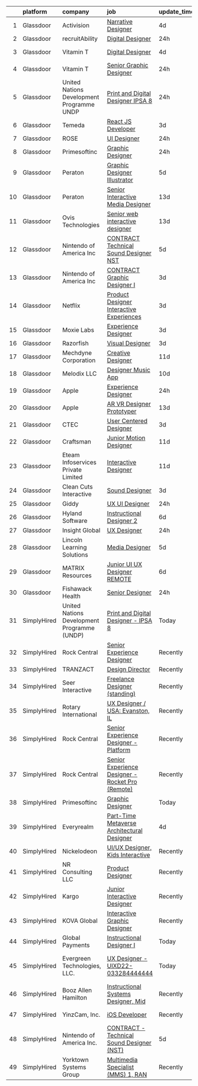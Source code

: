

|    | platform    | company                                     | job                                                                                                                                                                                                                                                                                                                                                                                                                                                                                                                                                                                                                                                                                                                                                                                                                                                                                                                                                                                                                                                                                                                                                                                                                                                                                                                                         | update_time   | location                         |
|---:|:------------|:--------------------------------------------|:--------------------------------------------------------------------------------------------------------------------------------------------------------------------------------------------------------------------------------------------------------------------------------------------------------------------------------------------------------------------------------------------------------------------------------------------------------------------------------------------------------------------------------------------------------------------------------------------------------------------------------------------------------------------------------------------------------------------------------------------------------------------------------------------------------------------------------------------------------------------------------------------------------------------------------------------------------------------------------------------------------------------------------------------------------------------------------------------------------------------------------------------------------------------------------------------------------------------------------------------------------------------------------------------------------------------------------------------|:--------------|:---------------------------------|
|  1 | Glassdoor   | Activision                                  | [Narrative Designer](https://www.glassdoor.com/partner/jobListing.htm?pos=125&ao=1136043&s=58&guid=00000182a56a16bdaf60c5d1a58451fe&src=GD_JOB_AD&t=SR&vt=w&cs=1_e343c68d&cb=1660632569847&jobListingId=1008067839673&jrtk=3-0-1gaimk5n4jm4q801-1gaimk5nli4l4800-a59d94b8dfda4863-)                                                                                                                                                                                                                                                                                                                                                                                                                                                                                                                                                                                                                                                                                                                                                                                                                                                                                                                                                                                                                                                         | 4d            | Foster City, CA                  |
|  2 | Glassdoor   | recruitAbility                              | [Digital Designer](https://www.glassdoor.com/partner/jobListing.htm?pos=107&ao=1110586&s=58&guid=00000182a56a16bdaf60c5d1a58451fe&src=GD_JOB_AD&t=SR&vt=w&ea=1&cs=1_eca663d6&cb=1660632569845&jobListingId=1008072190851&cpc=C19BE7EA145E205E&jrtk=3-0-1gaimk5n4jm4q801-1gaimk5nli4l4800-14187a5b87cbd1da--6NYlbfkN0CGG9KWCDlpnNsyBDyIiP_Q0811kl3MMa1wmNp0I1WtkTaTZU1gJWaiKEGe9oYuZ3CtWPssLpXZV3e_KKIZZnMMtHwHEqnFDYrBrrE4sUUDE89NP4kVICeRB2ZfIu-EBMzpfNnyqmbI3tT9GCKGYvcU8fMAjpqR2RV3drjziMSyK0eJu3izcPSukTXQDgVFjq6aTWQs7-mjCVHSwb9LXiGQ0BMaWI42M3R2QiRD4kqRKzP_Np2zcfE65Ktsp6SoITA-XGseUDlPqKFJ825UTEQxdmza82CgRE07CBLUMuO2FRX90EdHGewEpwEsMFOnnqyZLdkMjJMl6NOtctAuxwN25f7YMvb9aKB0P_unqLC3SBGTZqxBuqOHbdGfOCAOiOwb3clGG35fhT75Cpdzy7ym8AeF2C6JLqkL2s07PFpkE58Qca0IZQ_Eo8gcVqCLnL0pvYUAt5zfJ0-suQNeK7X2PXLOwHlHoZ9_zU6BfsoGitaUOE01zIv4LVQffDT0mfQCjRq-3dtWNzyVUxMcZghy)                                                                                                                                                                                                                                                                                                                                                                                                                                                                 | 24h           | Leander, TX                      |
|  3 | Glassdoor   | Vitamin T                                   | [Digital Designer](https://www.glassdoor.com/partner/jobListing.htm?pos=109&ao=1110586&s=58&guid=00000182a56a16bdaf60c5d1a58451fe&src=GD_JOB_AD&t=SR&vt=w&cs=1_4a2bddf2&cb=1660632569845&jobListingId=1008067123763&cpc=FA84DF7EA1EC2398&jrtk=3-0-1gaimk5n4jm4q801-1gaimk5nli4l4800-2afeb2f3849b4439--6NYlbfkN0DMrcEu7yrtATojKJA7cEzGQ3FdRGWLh0CZQInL4ECGI6k5tN82kdM0cJmh4vC7GggS8MwUeCsXW8D3s5RHFWmq5VG96L_33zDj1uacrTV7nAQvObFYfihQSmfCdKDxdZ8jgEf74j0RYuvn_u19tiYYRAS3CpM0ulQR8zKcP61tXHVKJJCs8xu6deUOrgoTPsOKg3eHELxRHj9zys7PWq7kcgEKWkdIkmSS_PCDZCPMq6Hm3pU3UvmMJnQRD4lp61i9plCwmJ4gWctEoHDV5bFerCQkIBD4fwmgkeVhBPOYsVC3UwQXyO5hZaXoFBZWcKuacZElhAfF7sQYhAiRyct2N5s0D5BNAWhGK5h2uh7mQYzzT6UGQwJcvjP9q7DRWp_xf3FEDMUtpFUBCpAoaNLlALMMrtSyT4kTJcryfIkWs1wlN_59Vh6F-dSxcFBY6QU9OphiWyE0maDDexgYPrufKc8DX4z4t_F1AR_SfwRhvA%3D%3D)                                                                                                                                                                                                                                                                                                                                                                                                                                                                                                          | 4d            | Washington, DC                   |
|  4 | Glassdoor   | Vitamin T                                   | [Senior Graphic Designer](https://www.glassdoor.com/partner/jobListing.htm?pos=112&ao=1110586&s=58&guid=00000182a56a16bdaf60c5d1a58451fe&src=GD_JOB_AD&t=SR&vt=w&cs=1_da77a71e&cb=1660632569846&jobListingId=1008072912176&cpc=F41FEAB56D215062&jrtk=3-0-1gaimk5n4jm4q801-1gaimk5nli4l4800-2ba5da263fab4cc0--6NYlbfkN0DMrcEu7yrtATojKJA7cEzGQ3FdRGWLh0CZQInL4ECGI6k5tN82kdM0cJmh4vC7GgiX-_cpSVQIv_xqD2TBqlBmskzHZSw-rpZJnTz7hEC66lvuY7bODQ8tY45bSYPsZ054JL1jP_pbpOTApccmvcP_P_13OTfzQJfh0JY5urNeWJBEjQ1eANPb1tdKjtbYqhdnHETBB_PtRBGPz28f5PzkAlCv6fdvN39utj_gj_1OZPZ4rv5tE8tqjhGW0pav3gdShU116HPCi2DHfWrBrbot4CoqM17FlHHFG9Wclp8o6XliGyDudDbZFFlAtG25-m2jETf5gmws2dFTL7Lk8Vxgo2zhQLv7UE7unrG2SSRewfB7rEYrqmEu9k6pHTVFe0pCIHYMdiCSvUY4T9hmIpWukuxbP5Ut8t9Djkrjg5WHZNtmbgV1ZObWRRRDtlgtwoSLowwV8YZIU0Y9eZoHKNldObXRSFjZuDaUq2Se_3VS-FCHRm22Sc5c)                                                                                                                                                                                                                                                                                                                                                                                                                                                                                               | 24h           | Atlanta, GA                      |
|  5 | Glassdoor   | United Nations Development Programme  UNDP  | [Print and Digital Designer   IPSA 8](https://www.glassdoor.com/partner/jobListing.htm?pos=116&ao=1136043&s=58&guid=00000182a56a16bdaf60c5d1a58451fe&src=GD_JOB_AD&t=SR&vt=w&cs=1_a357a35e&cb=1660632569846&jobListingId=1008071675698&jrtk=3-0-1gaimk5n4jm4q801-1gaimk5nli4l4800-d2b3d51886eb07f8-)                                                                                                                                                                                                                                                                                                                                                                                                                                                                                                                                                                                                                                                                                                                                                                                                                                                                                                                                                                                                                                        | 24h           | Remote                           |
|  6 | Glassdoor   | Temeda                                      | [React JS Developer](https://www.glassdoor.com/partner/jobListing.htm?pos=104&ao=1110586&s=58&guid=00000182a56a16bdaf60c5d1a58451fe&src=GD_JOB_AD&t=SR&vt=w&ea=1&cs=1_c628c571&cb=1660632569845&jobListingId=1008069218805&cpc=47CFDC01B3F81FAC&jrtk=3-0-1gaimk5n4jm4q801-1gaimk5nli4l4800-a65af1be0b1da808--6NYlbfkN0Cdyrb_-SYpjIsC7ShR4LTJruqxAexHI1Km_0W0EzpI0VJWPa6TDSsAzrF0fBJ5QeztJnRtcs1H_fi9DMW03jwxT_l23-jdubfgGSN_bct0OEp34dX2nYSrFac_iOScomuPyOv3YNwGYwHLhVxkbU5hOxFjNfA_ITcwQZjKy8v3uGkacm_byBujQA5wwO77tq8MaOZ3HWN_-qAVbcMaZkjj9mDLLzuwi9Ug7WmolU08YuH7glNBUt2E91lpzIDOfIMal-eNVONkGVtmdC97cfcEcA5T1TrPzAdCD7spAShTORxujpfiuxsoMO1TzUt7yU_CuFoutywZ1_SMo9kqNaRSJDIlhX1hV3Q4jkk1ukmxtCIrp9mcJf2KKAAFuzJeZuJbv1LqKbZIpxuJUJYNu_xjBPSnh4J9-EDAu9DdejhPPhlFHe7ef8JtVU1poHSAymIMCkbE0Pa0_tByRJxJvrK7_YWTA73ajDxloxtHO_wHtebrS4JQBB84MgI_LM7pwDk%3D)                                                                                                                                                                                                                                                                                                                                                                                                                                                                                 | 3d            | Remote                           |
|  7 | Glassdoor   | ROSE                                        | [UI Designer](https://www.glassdoor.com/partner/jobListing.htm?pos=130&ao=1136043&s=58&guid=00000182a56a16bdaf60c5d1a58451fe&src=GD_JOB_AD&t=SR&vt=w&ea=1&cs=1_b2eb1048&cb=1660632569848&jobListingId=1008071941346&jrtk=3-0-1gaimk5n4jm4q801-1gaimk5nli4l4800-894ab383be22046e-)                                                                                                                                                                                                                                                                                                                                                                                                                                                                                                                                                                                                                                                                                                                                                                                                                                                                                                                                                                                                                                                           | 24h           | Remote                           |
|  8 | Glassdoor   | Primesoftinc                                | [Graphic Designer](https://www.glassdoor.com/partner/jobListing.htm?pos=115&ao=1136043&s=58&guid=00000182a56a16bdaf60c5d1a58451fe&src=GD_JOB_AD&t=SR&vt=w&ea=1&cs=1_4e78c946&cb=1660632569846&jobListingId=1008071978834&jrtk=3-0-1gaimk5n4jm4q801-1gaimk5nli4l4800-77e4a8d451f93ea5-)                                                                                                                                                                                                                                                                                                                                                                                                                                                                                                                                                                                                                                                                                                                                                                                                                                                                                                                                                                                                                                                      | 24h           | Remote                           |
|  9 | Glassdoor   | Peraton                                     | [Graphic Designer Illustrator](https://www.glassdoor.com/partner/jobListing.htm?pos=114&ao=1136043&s=58&guid=00000182a56a16bdaf60c5d1a58451fe&src=GD_JOB_AD&t=SR&vt=w&cs=1_340cea91&cb=1660632569846&jobListingId=1008065908189&jrtk=3-0-1gaimk5n4jm4q801-1gaimk5nli4l4800-115a55b5fbf93330-)                                                                                                                                                                                                                                                                                                                                                                                                                                                                                                                                                                                                                                                                                                                                                                                                                                                                                                                                                                                                                                               | 5d            | Chantilly, VA                    |
| 10 | Glassdoor   | Peraton                                     | [Senior Interactive Media Designer](https://www.glassdoor.com/partner/jobListing.htm?pos=118&ao=1136043&s=58&guid=00000182a56a16bdaf60c5d1a58451fe&src=GD_JOB_AD&t=SR&vt=w&cs=1_77094f65&cb=1660632569846&jobListingId=1008046965697&jrtk=3-0-1gaimk5n4jm4q801-1gaimk5nli4l4800-c69935a56111f50b-)                                                                                                                                                                                                                                                                                                                                                                                                                                                                                                                                                                                                                                                                                                                                                                                                                                                                                                                                                                                                                                          | 13d           | McLean, VA                       |
| 11 | Glassdoor   | Ovis Technologies                           | [Senior web interactive designer](https://www.glassdoor.com/partner/jobListing.htm?pos=105&ao=1110586&s=58&guid=00000182a56a16bdaf60c5d1a58451fe&src=GD_JOB_AD&t=SR&vt=w&ea=1&cs=1_77196101&cb=1660632569845&jobListingId=1008047821150&cpc=1CBFC3E34E2A31FF&jrtk=3-0-1gaimk5n4jm4q801-1gaimk5nli4l4800-064934ca5a722668--6NYlbfkN0BAWPzMJeQsgw_Gn9QI1w0m94ENyfl2lnTKoWanLfvJ_CgcRP7isqiwrxH8b_UrLJzGt-iADoBBcw9BAby3eawkwVldU-wIHxKjxn4uHxRSR6l1y0uJtZLQ81gribIcf6aTKcI0UWuyNAuT0YImCpwur-Csr3DJ3RHNzDWwiBFPKa8B07hELOGTCePRjJ_N9ErL7Xk9MEEZ133R-JB5EDPc_uFc4Ecj0gtzYEJ5yz1ACPHzOdf32oxTfGPsjBwea8oqgA71tb-yefMx8icGnwZCgpfEYvVbs5he5FsHHWip2Qp7vWT_vvYm6rJhBzC2_X7UKmIpnioegQM6rBBobpnvEv_rPOSQSt8SLh31_0NtLamzPhOYk90P2TuExtsIoMxZ3WyVpidZjn3itT9Zesa2u9htiwZL1rTHwi2dgC_JFnWEErRn4kIGNM_8qoeSYLQ9qmaO3rJGCRErIUtxDdirW-MOtZDcZGi-QCKXEHzcj6tUGHHtEujJl9_AdRQYRYjwpw1SJ6ASlw%3D%3D)                                                                                                                                                                                                                                                                                                                                                                                                                                                      | 13d           | Remote                           |
| 12 | Glassdoor   | Nintendo of America Inc                     | [CONTRACT   Technical Sound Designer  NST ](https://www.glassdoor.com/partner/jobListing.htm?pos=117&ao=1136043&s=58&guid=00000182a56a16bdaf60c5d1a58451fe&src=GD_JOB_AD&t=SR&vt=w&cs=1_32855aef&cb=1660632569846&jobListingId=1008066224463&jrtk=3-0-1gaimk5n4jm4q801-1gaimk5nli4l4800-4f54bb3e91a298df-)                                                                                                                                                                                                                                                                                                                                                                                                                                                                                                                                                                                                                                                                                                                                                                                                                                                                                                                                                                                                                                  | 5d            | Redmond, WA                      |
| 13 | Glassdoor   | Nintendo of America Inc                     | [CONTRACT   Graphic Designer I](https://www.glassdoor.com/partner/jobListing.htm?pos=113&ao=1136043&s=58&guid=00000182a56a16bdaf60c5d1a58451fe&src=GD_JOB_AD&t=SR&vt=w&cs=1_be58f656&cb=1660632569846&jobListingId=1008069425781&jrtk=3-0-1gaimk5n4jm4q801-1gaimk5nli4l4800-d0b134663c89da81-)                                                                                                                                                                                                                                                                                                                                                                                                                                                                                                                                                                                                                                                                                                                                                                                                                                                                                                                                                                                                                                              | 3d            | Redmond, WA                      |
| 14 | Glassdoor   | Netflix                                     | [Product Designer  Interactive Experiences](https://www.glassdoor.com/partner/jobListing.htm?pos=123&ao=1136043&s=58&guid=00000182a56a16bdaf60c5d1a58451fe&src=GD_JOB_AD&t=SR&vt=w&cs=1_91863015&cb=1660632569847&jobListingId=1008069359389&jrtk=3-0-1gaimk5n4jm4q801-1gaimk5nli4l4800-b9bbc2e1ae291f89-)                                                                                                                                                                                                                                                                                                                                                                                                                                                                                                                                                                                                                                                                                                                                                                                                                                                                                                                                                                                                                                  | 3d            | California                       |
| 15 | Glassdoor   | Moxie Labs                                  | [Experience Designer](https://www.glassdoor.com/partner/jobListing.htm?pos=120&ao=1136043&s=58&guid=00000182a56a16bdaf60c5d1a58451fe&src=GD_JOB_AD&t=SR&vt=w&ea=1&cs=1_a8f20e7b&cb=1660632569847&jobListingId=1008068535101&jrtk=3-0-1gaimk5n4jm4q801-1gaimk5nli4l4800-74440adeafbddf56-)                                                                                                                                                                                                                                                                                                                                                                                                                                                                                                                                                                                                                                                                                                                                                                                                                                                                                                                                                                                                                                                   | 3d            | Remote                           |
| 16 | Glassdoor   | Razorfish                                   | [Visual Designer](https://www.glassdoor.com/partner/jobListing.htm?pos=121&ao=1136043&s=58&guid=00000182a56a16bdaf60c5d1a58451fe&src=GD_JOB_AD&t=SR&vt=w&ea=1&cs=1_7934d036&cb=1660632569847&jobListingId=1008069448286&jrtk=3-0-1gaimk5n4jm4q801-1gaimk5nli4l4800-2dd04ae385744f70-)                                                                                                                                                                                                                                                                                                                                                                                                                                                                                                                                                                                                                                                                                                                                                                                                                                                                                                                                                                                                                                                       | 3d            | Boston, MA                       |
| 17 | Glassdoor   | Mechdyne Corporation                        | [Creative Designer](https://www.glassdoor.com/partner/jobListing.htm?pos=129&ao=1136043&s=58&guid=00000182a56a16bdaf60c5d1a58451fe&src=GD_JOB_AD&t=SR&vt=w&ea=1&cs=1_e6990d0e&cb=1660632569848&jobListingId=1008053541596&jrtk=3-0-1gaimk5n4jm4q801-1gaimk5nli4l4800-e1701add8073a21d-)                                                                                                                                                                                                                                                                                                                                                                                                                                                                                                                                                                                                                                                                                                                                                                                                                                                                                                                                                                                                                                                     | 11d           | Mountain View, CA                |
| 18 | Glassdoor   | Melodix LLC                                 | [Designer  Music App](https://www.glassdoor.com/partner/jobListing.htm?pos=102&ao=1110586&s=58&guid=00000182a56a16bdaf60c5d1a58451fe&src=GD_JOB_AD&t=SR&vt=w&ea=1&cs=1_f7603b55&cb=1660632569845&jobListingId=1008055438090&cpc=8D52E76475A7E842&jrtk=3-0-1gaimk5n4jm4q801-1gaimk5nli4l4800-ac0a77637fcb9bf8--6NYlbfkN0CdcVd3SDA1nO7RkKTAACmPV4xEt72Vls8LI2dqcgyOeN2acpaCqCtZFHnk2S48trzC_ObnGTOTe5kRGfu12v_De9jUavP08A2WRAog3aMdsjAI6I_R6O1cDNNKEa09O0E-iwX8N1-oYAU5FhKvOy5-7BJpglUoUiSCUUUOXhjsOD6RkIAJnCdLFpw6ltgLpfgHerl01YY8QVlQIZDB2kw52RG4VGq_2DmUhqsUJd3CuDRx-J1t4nJJz7_cCqzpkvXHkGFroLzZX4sKvtcjgthCsFG-eu-Xp7R0Df0jeqTksowIfQLyOIzd6QFrTfJia_taaJcQn1N_MAe0twNWOEOKJ5TAKUkV7fu1eFHFrispzP2OhubxEfJ70E_NUWsRXcsK51_7-IV2juhjpxSPzUyB0y1AsjxupkhiL7jfrlTR9SrgZi0WyOUKoh2rrbFoiVONcL1BZ4UsHSo_n4H5WVgVF7gbk49zwCpOJKNdf47Eo8t_cQiwITKmf614E4I3pgo%3D)                                                                                                                                                                                                                                                                                                                                                                                                                                                                                | 10d           | Remote                           |
| 19 | Glassdoor   | Apple                                       | [Experience Designer](https://www.glassdoor.com/partner/jobListing.htm?pos=122&ao=1136043&s=58&guid=00000182a56a16bdaf60c5d1a58451fe&src=GD_JOB_AD&t=SR&vt=w&cs=1_52181056&cb=1660632569847&jobListingId=1008071543111&jrtk=3-0-1gaimk5n4jm4q801-1gaimk5nli4l4800-d1233c61bb62ac62-)                                                                                                                                                                                                                                                                                                                                                                                                                                                                                                                                                                                                                                                                                                                                                                                                                                                                                                                                                                                                                                                        | 24h           | Cupertino, CA                    |
| 20 | Glassdoor   | Apple                                       | [AR VR Designer Prototyper](https://www.glassdoor.com/partner/jobListing.htm?pos=106&ao=1110586&s=58&guid=00000182a56a16bdaf60c5d1a58451fe&src=GD_JOB_AD&t=SR&vt=w&cs=1_9034baff&cb=1660632569845&jobListingId=1008049134442&cpc=654405A9B1E0A9F5&jrtk=3-0-1gaimk5n4jm4q801-1gaimk5nli4l4800-3c737304c65b33f9--6NYlbfkN0BvKrLyj5gPmtZO9T8euul8TCxuuKNOtzRJOomxnwSEodTz2Bc-sPZl1dBMH13w-jP4IdmeHgf73t9ou_if1iB6vyICzJT_NNc465eA7LNn9qc7nragjmRWzLKW44rcqGkPCHU0yPPibaCiWQiiEde5HQW9BbRFksijzkls_MiLs1yI2dYQIs-T9vOVzN2sJFj-wuWF69UQOIL6Y95iobOvy5biAYy7aABImITCXaoxnQN9eb3DRlYiKbULdqlepz251dN6krhFd0rIg4vx5GHPRedQM7Yv0aEw3r25LoEnau90wbeqtAvOYfXuNK43qq79iXpcKnhsRZsTUgV3tYLqA3Wpi433EgUA525zgJiO1BAR7dalg_jSj56DMMJbWJsD3PnUBpwvYdpDsu6uFu8-BpeISKfhH1iQ5VzYVnY-dhWFalwypJ7mkHojOyyyn2g7ngDGPh97lFXiIInJRqDRpOp4hZoW_lfXajTGOy1PolcVn36D6jEXNRYlU1bqQ_3BKCBA_dN-hxWI8aAcEndj0nm96LU6YfH0_D4zllXc_GCqJlR4p2XoqN8Q0UZfWPbn0D_CLqy15WYPHcspQiWEd6woo0PEGZ8YPr4DGaY0jQskLqVJs6lSzzaaBKvjt-ZmM7GO0CKQkFVfuc6DsqR4ZUo5-jDHuEcRKeyyvCWGsZEll9xHoBRLVJ9L-HVMlYE_D4VVtClv2oVVAM0Wkksv1lqq2SRCaFV3NQoqCDsUAPszbvn5LGBW8lgpGP3VjKSwawk1auuJBMNV0ohXqV61WVUyYz1NqwtX7Cjixkp6tvgLRSBhoxxy-taSuvi9KkorpRAW5sUzYypvDHDehgY3oy3t32l9JRiaI8hat6_gYbFhm8ATra4fdFbvPyKbtSADvBbTGp4fq_l6XaiBkMM_CHueU3skY7e3fmfs6VMKraiylzzTfRaR4o8cBLh69drpMv8fu0vUvw%3D%3D) | 13d           | Seattle, WA                      |
| 21 | Glassdoor   | CTEC                                        | [User Centered Designer](https://www.glassdoor.com/partner/jobListing.htm?pos=127&ao=1136043&s=58&guid=00000182a56a16bdaf60c5d1a58451fe&src=GD_JOB_AD&t=SR&vt=w&ea=1&cs=1_349a1844&cb=1660632569848&jobListingId=1008068447817&jrtk=3-0-1gaimk5n4jm4q801-1gaimk5nli4l4800-8518d262745203fa-)                                                                                                                                                                                                                                                                                                                                                                                                                                                                                                                                                                                                                                                                                                                                                                                                                                                                                                                                                                                                                                                | 3d            | Remote                           |
| 22 | Glassdoor   | Craftsman                                   | [Junior Motion Designer](https://www.glassdoor.com/partner/jobListing.htm?pos=128&ao=1136043&s=58&guid=00000182a56a16bdaf60c5d1a58451fe&src=GD_JOB_AD&t=SR&vt=w&ea=1&cs=1_ad9b582c&cb=1660632569848&jobListingId=1008054667411&jrtk=3-0-1gaimk5n4jm4q801-1gaimk5nli4l4800-a7c2c048ea014f50-)                                                                                                                                                                                                                                                                                                                                                                                                                                                                                                                                                                                                                                                                                                                                                                                                                                                                                                                                                                                                                                                | 11d           | Remote                           |
| 23 | Glassdoor   | Eteam Infoservices Private Limited          | [Interactive Designer](https://www.glassdoor.com/partner/jobListing.htm?pos=110&ao=1110586&s=58&guid=00000182a56a16bdaf60c5d1a58451fe&src=GD_JOB_AD&t=SR&vt=w&ea=1&cs=1_f0621c58&cb=1660632569846&jobListingId=1008052926414&cpc=2CAED5C921A5F994&jrtk=3-0-1gaimk5n4jm4q801-1gaimk5nli4l4800-da41b01637bc39d3--6NYlbfkN0Dh7uhyTJ7ceVX9cxrhRzkf3V-ashF7vV1FDMtoY4ul7SKJM555l1dbk7bs8wi1t-3ftE2zkgxxLZSeH4N3Qrt-Q6zbLO1vSBbWlQyVJ5mpH8jg-ngcoAlnvLjGPz-9lyJlOrlOCb2ZntD8v_9E5AbleCiHWOCtTXPOKru10a5Wit5kSbUPabuqPxDYZnFGpzEutXQCgKzQViv34Eq1pasffo0yySlzLcX1w42ipToa20-lciUtbqbqOLRvfAjSJfCVawkqsPuGnVam4WbeNFDC_mbCgiVHktUQZt76rZRH5oa5-ThSAOXvCpJrMNZxYmGmw0NZRosuGRkhcG7atxvEmxyk7g4TEZEhivMRHuX12m_jz38cIDgRCh7Dgs1fgRiXAPy_rZt-q0RBq-DWoI7d72gxQ1TQMxAa94I8L-2NL2mgDcRrJlQd5hTYb1cQGrfn_wowfw7OdjDd6fZSU_9vFJGF8BR6s6Gi0cbpUpzcncTzKOi5xPhrB0lmmd72jG4%3D)                                                                                                                                                                                                                                                                                                                                                                                                                                                                               | 11d           | Remote                           |
| 24 | Glassdoor   | Clean Cuts Interactive                      | [Sound Designer](https://www.glassdoor.com/partner/jobListing.htm?pos=101&ao=1110586&s=58&guid=00000182a56a16bdaf60c5d1a58451fe&src=GD_JOB_AD&t=SR&vt=w&ea=1&cs=1_87eeb01b&cb=1660632569844&jobListingId=1008068462835&cpc=F4EED0218A761C36&jrtk=3-0-1gaimk5n4jm4q801-1gaimk5nli4l4800-180f36a67d041096--6NYlbfkN0BdWmvb-rJl2QNnPZsqfom0WtyBpRDZD-qGOAPpXEAerX6a6oApLbNube8VIkmBRry4WGRoB0qsfFORcDwlv5J-Sd2QpNdWVPU3rpOKe16b-v51oCGYFn1Gg0GCh9sLO-2YemhZ2pKU_mGnQ6gmjy9PJXCZWcP9S85pmy_gMB17x15owpHU1MnjT43sqb3YyQD7n-qJUpnTk7E-V2093h-pvGRPLMAnuK_7cpTf0xt-ICy0MJzVr53F1y3mUeh4fCHxlC9WOGMOQlJ3HR9RRFv5dKDrdBB9A-W5skVsnGGCVr24-7xfYVpswkWip3gPqfcr6aIjXbvur3V54vEXUS-JWvGrklKTbVADQNoGk9YGbMTGzUGdJt4hc_IIDs9KzAniE52MKkcMh7TJHSNYxM4orrguEv2fcPks9qxbNRpBF38xz5SANRqEmJwGDbxj2VrsP65MlMakbAyAyXvDiCrR1nybgUll-UOEoRd3A7vZyansB_4OZh4B)                                                                                                                                                                                                                                                                                                                                                                                                                                                                                                   | 3d            | Remote                           |
| 25 | Glassdoor   | Giddy                                       | [UX UI Designer](https://www.glassdoor.com/partner/jobListing.htm?pos=103&ao=1110586&s=58&guid=00000182a56a16bdaf60c5d1a58451fe&src=GD_JOB_AD&t=SR&vt=w&ea=1&cs=1_ed8598ef&cb=1660632569845&jobListingId=1008072014535&cpc=BAB9AA3F436D8911&jrtk=3-0-1gaimk5n4jm4q801-1gaimk5nli4l4800-e1e5c4a2a4a42ce7--6NYlbfkN0Cd5ZvLdai7cR0fypH5_WiGezUQesq24dbKuF0ly35yaxRTBN3h8ZOqIYryRHVt6TiXi9NF-jMMuDxLyJVKabQ2BAWpxDOFR-0tnGcLDuFvxKKQuyBUmeYRxhVEY2DmDYoUtzSRaWNkh1V--uyRkgBZMGrF6eh_BBKN5vr6D1jqyep8EahbFr_saJpSOqMWQ-Ovdg_rZ-nZ93LyunS_YPEedTX3hcW5tc5cofZE_-fOYMKBmHiGv6BLVEjKeZIv7DcCZl1X6RNq4kV-QkU_liqXLBrF0IuOBhmHYnac8REMmyuN5E6BFFcTN-QUbD0BukmGehDcextRy2pGenb6asvYtLd4EapKIZRcEL1HkajGkkUPfOGPkb29mbR0BmN4HFaVEd4kPW3r2BykxoJsBzaJrNyzAKIjNeT3OazaP6ZDfI7buGQuEj8MBGsEp4hEpSFSclU1F9wkSlj8gEvqDgaciRvJ9wwzQxUC_OlhPLebTsE1zSVf_w0Xvl6Px4IrbINoHHnoiU0ivw%3D%3D)                                                                                                                                                                                                                                                                                                                                                                                                                                                                       | 24h           | Austin, TX                       |
| 26 | Glassdoor   | Hyland Software                             | [Instructional Designer 2](https://www.glassdoor.com/partner/jobListing.htm?pos=126&ao=1136043&s=58&guid=00000182a56a16bdaf60c5d1a58451fe&src=GD_JOB_AD&t=SR&vt=w&cs=1_9ac0a45a&cb=1660632569848&jobListingId=1008063299815&jrtk=3-0-1gaimk5n4jm4q801-1gaimk5nli4l4800-6417eb8b58a3b1a8-)                                                                                                                                                                                                                                                                                                                                                                                                                                                                                                                                                                                                                                                                                                                                                                                                                                                                                                                                                                                                                                                   | 6d            | Remote                           |
| 27 | Glassdoor   | Insight Global                              | [UX Designer](https://www.glassdoor.com/partner/jobListing.htm?pos=111&ao=1110586&s=58&guid=00000182a56a16bdaf60c5d1a58451fe&src=GD_JOB_AD&t=SR&vt=w&ea=1&cs=1_ef019b1c&cb=1660632569846&jobListingId=1008072233616&cpc=F41FEAB56D215062&jrtk=3-0-1gaimk5n4jm4q801-1gaimk5nli4l4800-d45f3bca7d77a863--6NYlbfkN0BKkHZu3wF05EeDimN_p6sYpKCMArvwa95YdH7UpkaBCuXZAtggzO9lFw7_YQKY1TSA-t1I2WKuWq2ayT43kBboXKXXpVe5FiYgTij97uMGWyRKoFNGsbts7ylnjt8ei0_pLYrruEZWcPCJAxHLaT2abPkLm8w2BJyFkugRtkf_-IorWvGeZu2VhVhRk0WcLoAT1rT90uWOZj8LvRXawvEc7F5Kcy7R545bDQL5ZkC8vZE1iqXtAKjJDLOBbKwfU4QF46tFUY6k4rYKLhPrZv1_FKjxqACvsSnKUvhIVitqUaXvpuNBAwgU-3T_WFkDGC2DO6RgS-smdbXGpAw1OdPTxZfDY-iRTCUhHbEIN9AKL8QxaBL4fJVBCEwK12wK64kc8XjO_-gKYjLGLEHtZxcy64qAg6odw3ntL2SPWDDK6D2hk4-JgSrZFVARwbh0-I7Z4mIKuDjhW7TfOLaJG6ZBexRv0FhhRm1ilfPhLnBNKllpcYqhc4tFYd_HwyUxF3CsMXdkPxdHBQ%3D%3D)                                                                                                                                                                                                                                                                                                                                                                                                                                                                          | 24h           | Remote                           |
| 28 | Glassdoor   | Lincoln Learning Solutions                  | [Media Designer](https://www.glassdoor.com/partner/jobListing.htm?pos=119&ao=1136043&s=58&guid=00000182a56a16bdaf60c5d1a58451fe&src=GD_JOB_AD&t=SR&vt=w&ea=1&cs=1_9eb099cd&cb=1660632569847&jobListingId=1008064925884&jrtk=3-0-1gaimk5n4jm4q801-1gaimk5nli4l4800-670fa7b195e92d10-)                                                                                                                                                                                                                                                                                                                                                                                                                                                                                                                                                                                                                                                                                                                                                                                                                                                                                                                                                                                                                                                        | 5d            | Remote                           |
| 29 | Glassdoor   | MATRIX Resources                            | [Junior UI   UX Designer   REMOTE](https://www.glassdoor.com/partner/jobListing.htm?pos=108&ao=1110586&s=58&guid=00000182a56a16bdaf60c5d1a58451fe&src=GD_JOB_AD&t=SR&vt=w&ea=1&cs=1_4abd5f92&cb=1660632569845&jobListingId=1008063613141&cpc=A65DF3A704A48F9B&jrtk=3-0-1gaimk5n4jm4q801-1gaimk5nli4l4800-93ed54646864d401--6NYlbfkN0De5ppvndiyxA0pMSLQzOe_j9Mra0KF_8EhxTxOKXtZIfhM20E97mGJ28x3XA14Fw347YOZu9H1TW3cLCgiKdU9XDBC-yui81Ij8BUAH8nl8ee4EJiqTqxlFfbk3D2KluRYfYu0o-hUQvrSDoDGqUIsSNBqgrVpxZuBg9O-U62m1upbkFW5GvtmcKAjYCIJZ1CAJT-f4hTu1pA3TqeDgl7sDdJVhUWGHZy6DEGwkVRpYnYr6XiGkkggoncMIJ52sm_hHUlxEGDjMHTvxeTvmFZlraKOa_3KKOZ1glymXIUfAe3J2a5G4Y5DOoY4IGr3mHJeZ4LxygTAXq5_UVdt3jWn5KfNkcR_6LPgcMOLCp9vsebX1Rn2G1p79KHa2AOHBF3d5bnA3ORTV6Zo4W1MzVm10_g_T25uy_s_jun__vQC2scufPg30QS-GDQWQFeul6einfz9GuVB0Autc4Jyno77JfshdWgv8ZC8WGnQhScVwHNOq6iPG3-anvKwAydpPUrBkXe7gVzbmVreipXS5H_JIT8sllI5ESsxj7fsXjeijw%3D%3D)                                                                                                                                                                                                                                                                                                                                                                                                                     | 6d            | Naperville, IL                   |
| 30 | Glassdoor   | Fishawack Health                            | [Senior Designer](https://www.glassdoor.com/partner/jobListing.htm?pos=124&ao=1136043&s=58&guid=00000182a56a16bdaf60c5d1a58451fe&src=GD_JOB_AD&t=SR&vt=w&ea=1&cs=1_448cabc6&cb=1660632569847&jobListingId=1008071962423&jrtk=3-0-1gaimk5n4jm4q801-1gaimk5nli4l4800-b8c7ad79de480578-)                                                                                                                                                                                                                                                                                                                                                                                                                                                                                                                                                                                                                                                                                                                                                                                                                                                                                                                                                                                                                                                       | 24h           | Remote                           |
| 31 | SimplyHired | United Nations Development Programme (UNDP) | [Print and Digital Designer - IPSA 8](https://www.simplyhired.com/job/wL_JLo8dcd0wUdsYSTnOcL1ohDATnq5TV3bcUGMckccR0W9bfPEtCw?q=interactive+designer)                                                                                                                                                                                                                                                                                                                                                                                                                                                                                                                                                                                                                                                                                                                                                                                                                                                                                                                                                                                                                                                                                                                                                                                        | Today         | Remote                           |
| 32 | SimplyHired | Rock Central                                | [Senior Experience Designer](https://www.simplyhired.com/job/UsF5NXTI_IXYhcawUmw3kN32jP06WleBqauCl8-aleTJzozKLE6Thw?q=interactive+designer)                                                                                                                                                                                                                                                                                                                                                                                                                                                                                                                                                                                                                                                                                                                                                                                                                                                                                                                                                                                                                                                                                                                                                                                                 | Recently      | Detroit, MI                      |
| 33 | SimplyHired | TRANZACT                                    | [Design Director](https://www.simplyhired.com/job/t-Jya27PvMyrrZc68OzAz-4BUqc0KByZpGtLNlAuXmvatd7Wxu-ubw?q=interactive+designer)                                                                                                                                                                                                                                                                                                                                                                                                                                                                                                                                                                                                                                                                                                                                                                                                                                                                                                                                                                                                                                                                                                                                                                                                            | Recently      | Raleigh, NC                      |
| 34 | SimplyHired | Seer Interactive                            | [Freelance Designer (standing)](https://www.simplyhired.com/job/OMrLjGqiVjB4HSOHNcPsGMBE7asrChjuptiioyzCf3fMQCzg3HR7Qw?q=interactive+designer)                                                                                                                                                                                                                                                                                                                                                                                                                                                                                                                                                                                                                                                                                                                                                                                                                                                                                                                                                                                                                                                                                                                                                                                              | Recently      | Remote +1 location               |
| 35 | SimplyHired | Rotary International                        | [UX Designer / USA: Evanston, IL](https://www.simplyhired.com/job/-0UTjoAdwALpU7EyhFmtGa7TZfbyDl_5S-u2gfLP24tVGW_pZ2h7wg?q=interactive+designer)                                                                                                                                                                                                                                                                                                                                                                                                                                                                                                                                                                                                                                                                                                                                                                                                                                                                                                                                                                                                                                                                                                                                                                                            | Recently      | Evanston, IL                     |
| 36 | SimplyHired | Rock Central                                | [Senior Experience Designer - Platform](https://www.simplyhired.com/job/alolWizv0W4qiWg_sx4PQc0K3PlY3ygKtI2QISrytGkJECpv345yYw?q=interactive+designer)                                                                                                                                                                                                                                                                                                                                                                                                                                                                                                                                                                                                                                                                                                                                                                                                                                                                                                                                                                                                                                                                                                                                                                                      | Recently      | Detroit, MI                      |
| 37 | SimplyHired | Rock Central                                | [Senior Experience Designer - Rocket Pro (Remote)](https://www.simplyhired.com/job/WFOQFrw2mphynW-NsIpy91iE8xWR5Lm0fNy65Uhq_2M__KiA2xz0ow?q=interactive+designer)                                                                                                                                                                                                                                                                                                                                                                                                                                                                                                                                                                                                                                                                                                                                                                                                                                                                                                                                                                                                                                                                                                                                                                           | Recently      | Detroit, MI                      |
| 38 | SimplyHired | Primesoftinc                                | [Graphic Designer](https://www.simplyhired.com/job/gN09sf9cXeIdyiXPmUWuTisTlUp_Av_VffagWQA-HEZsXxiMH4ULQQ?q=interactive+designer)                                                                                                                                                                                                                                                                                                                                                                                                                                                                                                                                                                                                                                                                                                                                                                                                                                                                                                                                                                                                                                                                                                                                                                                                           | Today         | Remote                           |
| 39 | SimplyHired | Everyrealm                                  | [Part-Time Metaverse Architectural Designer](https://www.simplyhired.com/job/kjLdxyRCfsTM4dUPnRIha8Ar5bLVVbkDz9-H2EIKOv4A5ZoWOSnTGQ?q=interactive+designer)                                                                                                                                                                                                                                                                                                                                                                                                                                                                                                                                                                                                                                                                                                                                                                                                                                                                                                                                                                                                                                                                                                                                                                                 | 4d            | Remote                           |
| 40 | SimplyHired | Nickelodeon                                 | [UI/UX Designer, Kids Interactive](https://www.simplyhired.com/job/b9wJjK_a8n2OCHRQ05SmzxGMqOqDaCVKysphWP4UEyHJ6FcIiPco7g?q=interactive+designer)                                                                                                                                                                                                                                                                                                                                                                                                                                                                                                                                                                                                                                                                                                                                                                                                                                                                                                                                                                                                                                                                                                                                                                                           | Recently      | New York, NY                     |
| 41 | SimplyHired | NR Consulting LLC                           | [Product Designer](https://www.simplyhired.com/job/z1tUnkoOoAkix8t_2Sx46o6Oh4z_ABfQf1uGl_Izr5hJfyh96IoP_w?q=interactive+designer)                                                                                                                                                                                                                                                                                                                                                                                                                                                                                                                                                                                                                                                                                                                                                                                                                                                                                                                                                                                                                                                                                                                                                                                                           | Recently      | Charlotte, NC                    |
| 42 | SimplyHired | Kargo                                       | [Junior Interactive Designer](https://www.simplyhired.com/job/33OgJ4Pc1NamD_mIQkOFq0zhkDkBt3VgYMdaAj3ogTy3PL5fEFp1Mw?q=interactive+designer)                                                                                                                                                                                                                                                                                                                                                                                                                                                                                                                                                                                                                                                                                                                                                                                                                                                                                                                                                                                                                                                                                                                                                                                                | Recently      | New York, NY +2 locations        |
| 43 | SimplyHired | KOVA Global                                 | [Interactive Graphic Designer](https://www.simplyhired.com/job/9INYhUeLS6DyOnFMkC8HlL-YjXT_hKRIh8HlORgvByHtpi9RkNyY9A?q=interactive+designer)                                                                                                                                                                                                                                                                                                                                                                                                                                                                                                                                                                                                                                                                                                                                                                                                                                                                                                                                                                                                                                                                                                                                                                                               | Recently      | Virginia Beach, VA               |
| 44 | SimplyHired | Global Payments                             | [Instructional Designer I](https://www.simplyhired.com/job/F8gbH4DIxY5Fxw60ABzdZpI0NKHpG4Gcfdj1cIlUYlIy2rfYTkgg0g?q=interactive+designer)                                                                                                                                                                                                                                                                                                                                                                                                                                                                                                                                                                                                                                                                                                                                                                                                                                                                                                                                                                                                                                                                                                                                                                                                   | Today         | Oklahoma                         |
| 45 | SimplyHired | Evergreen Technologies, LLC.                | [UX Designer - UIXD22-033284444444](https://www.simplyhired.com/job/Ofm0Y2Qlu6aJtV80wkcCcqPDjv__RQvZrWKiNGa07oC13qHeB5lnWw?q=interactive+designer)                                                                                                                                                                                                                                                                                                                                                                                                                                                                                                                                                                                                                                                                                                                                                                                                                                                                                                                                                                                                                                                                                                                                                                                          | Today         | Lincoln Heights, OH +8 locations |
| 46 | SimplyHired | Booz Allen Hamilton                         | [Instructional Systems Designer, Mid](https://www.simplyhired.com/job/QGg0FatwjpMvOaYf-9kS2CzY6Br2NanPHR2NGI6VfO1pKHr0XvLS0A?q=interactive+designer)                                                                                                                                                                                                                                                                                                                                                                                                                                                                                                                                                                                                                                                                                                                                                                                                                                                                                                                                                                                                                                                                                                                                                                                        | Recently      | Chantilly, VA                    |
| 47 | SimplyHired | YinzCam, Inc.                               | [iOS Developer](https://www.simplyhired.com/job/O7s3dealHuxhU0MGhoaMnfOJziqVEUTHKEJtlDWUSPF8S_dqWf-8-Q?q=interactive+designer)                                                                                                                                                                                                                                                                                                                                                                                                                                                                                                                                                                                                                                                                                                                                                                                                                                                                                                                                                                                                                                                                                                                                                                                                              | Recently      | Pittsburgh, PA                   |
| 48 | SimplyHired | Nintendo of America Inc.                    | [CONTRACT - Technical Sound Designer (NST)](https://www.simplyhired.com/job/TPW0XrKmxf-vwIJbi5AmHPtMATFGZtcAoqs0JfFzV3o8SCHuwWm1gw?q=interactive+designer)                                                                                                                                                                                                                                                                                                                                                                                                                                                                                                                                                                                                                                                                                                                                                                                                                                                                                                                                                                                                                                                                                                                                                                                  | 5d            | Redmond, WA                      |
| 49 | SimplyHired | Yorktown Systems Group                      | [Multimedia Specialist (MMS) 1, RAN](https://www.simplyhired.com/job/2y0I2S7mTQYlZKnxHrtH7fhzC949V6pRxp3Iba6kaYz3C7eUFIRAYA?q=interactive+designer)                                                                                                                                                                                                                                                                                                                                                                                                                                                                                                                                                                                                                                                                                                                                                                                                                                                                                                                                                                                                                                                                                                                                                                                         | Recently      | Jacksonville, FL                 |